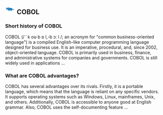 ## ![Logo of COBOL](../images/COBOL.png) COBOL
### Short history of COBOL
COBOL (/ ˈ k oʊ b ɒ l,-b ɔː l /; an acronym for "common business-oriented language") is a compiled English-like computer programming language designed for business use. It is an imperative, procedural, and, since 2002, object-oriented language. COBOL is primarily used in business, finance, and administrative systems for companies and governments. COBOL is still widely used in applications ...
### What are COBOL advantages?
COBOL has several advantages over its rivals. Firstly, it is a portable language, which means that the language is reliant on any specific vendors. It supports operating systems such as Windows, Linux, mainframes, Unix, and others. Additionally, COBOL is accessible to anyone good at English grammar. Also, COBOL uses the self-documenting feature ...
